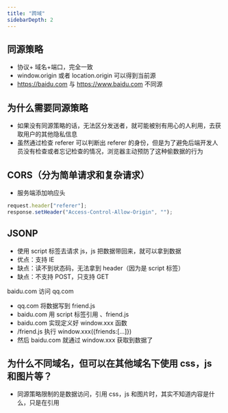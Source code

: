 ```yaml
---
title: "跨域"
sidebarDepth: 2
---
```


## 同源策略

- 协议+ 域名+端口，完全一致
- window.origin 或者 location.origin 可以得到当前源
- https://baidu.com 与 https://www.baidu.com 不同源

## 为什么需要同源策略

- 如果没有同源策略的话，无法区分发送者，就可能被别有用心的人利用，去获取用户的其他隐私信息
- 虽然通过检查 referer 可以判断出 referer 的身份，但是为了避免后端开发人员没有检查或者忘记检查的情况，浏览器主动预防了这种偷数据的行为

## CORS（分为简单请求和复杂请求）

- 服务端添加响应头

```js
request.header["referer"];
response.setHeader("Access-Control-Allow-Origin", "");
```

## JSONP

- 使用 script 标签去请求 js，js 把数据带回来，就可以拿到数据
- 优点：支持 IE
- 缺点：读不到状态码，无法拿到 header（因为是 script 标签）
- 缺点：不支持 POST，只支持 GET

baidu.com 访问 qq.com

- qq.com 将数据写到 friend.js
- baidu.com 用 script 标签引用 、friend.js
- baidu.com 实现定义好 window.xxx 函数
- /friend.js 执行 window.xxx({friends:[...]})
- 然后 baidu.com 就通过 window.xxx 获取到数据了

## 为什么不同域名，但可以在其他域名下使用 css，js 和图片等？

- 同源策略限制的是数据访问，引用 css，js 和图片时，其实不知道内容是什么，只是在引用
